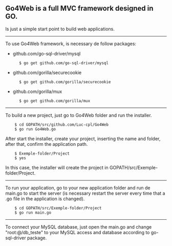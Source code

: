 Go4Web is a full MVC framework designed in GO.
---
Is just a simple start point to build web applications.

***

To use Go4Web framework, is necessary de follow packages:

* github.com/go-sql-driver/mysql
```
      $ go get github.com/go-sql-driver/mysql
```
*  github.com/gorilla/securecookie
```
      $ go get github.com/gorilla/securecookie
```
*  github.com/gorilla/mux
```
      $ go get github.com/gorilla/mux
```

---

To build a new project, just go to Go4Web folder and run the installer.
```
    $ cd GOPATH/src/github.com/Luc-cpl/Go4Web
    $ go run Go4Web.go
```
After start the installer, create your project, inserting the name and folder, after that, confirm the application path.
```
    $ Exemple-folder/Project
    $ yes
```
In this case, the installer will create the project in GOPATH/src/Exemple-folder/Project.

---
To run your application, go to your new application folder and run de main.go to start the server (is necessary restart the server every time that a .go file in the application is changed).
```
    $ cd GOPATH/src/Exemple-folder/Project
    $ go run main.go
```   
---  
To connect your MySQL database, just open the main.go and change "root:@/db_teste" to your MySQL access and database according to go-sql-driver package.
